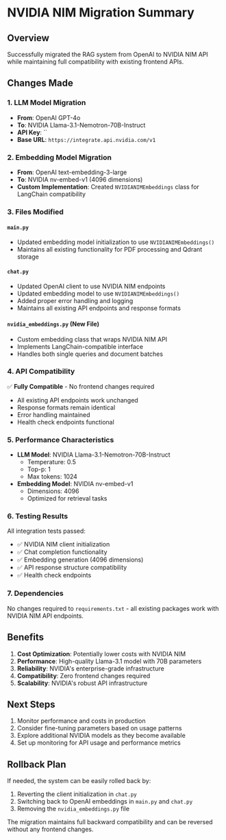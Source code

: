 # NVIDIA NIM Migration Summary

## Overview
Successfully migrated the RAG system from OpenAI to NVIDIA NIM API while maintaining full compatibility with existing frontend APIs.

## Changes Made

### 1. LLM Model Migration
- **From**: OpenAI GPT-4o
- **To**: NVIDIA Llama-3.1-Nemotron-70B-Instruct
- **API Key**: ``
- **Base URL**: `https://integrate.api.nvidia.com/v1`

### 2. Embedding Model Migration
- **From**: OpenAI text-embedding-3-large
- **To**: NVIDIA nv-embed-v1 (4096 dimensions)
- **Custom Implementation**: Created `NVIDIANIMEmbeddings` class for LangChain compatibility

### 3. Files Modified

#### `main.py`
- Updated embedding model initialization to use `NVIDIANIMEmbeddings()`
- Maintains all existing functionality for PDF processing and Qdrant storage

#### `chat.py`
- Updated OpenAI client to use NVIDIA NIM endpoints
- Updated embedding model to use `NVIDIANIMEmbeddings()`
- Added proper error handling and logging
- Maintains all existing API endpoints and response formats

#### `nvidia_embeddings.py` (New File)
- Custom embedding class that wraps NVIDIA NIM API
- Implements LangChain-compatible interface
- Handles both single queries and document batches

### 4. API Compatibility
✅ **Fully Compatible** - No frontend changes required
- All existing API endpoints work unchanged
- Response formats remain identical
- Error handling maintained
- Health check endpoints functional

### 5. Performance Characteristics
- **LLM Model**: NVIDIA Llama-3.1-Nemotron-70B-Instruct
  - Temperature: 0.5
  - Top-p: 1
  - Max tokens: 1024
- **Embedding Model**: NVIDIA nv-embed-v1
  - Dimensions: 4096
  - Optimized for retrieval tasks

### 6. Testing Results
All integration tests passed:
- ✅ NVIDIA NIM client initialization
- ✅ Chat completion functionality
- ✅ Embedding generation (4096 dimensions)
- ✅ API response structure compatibility
- ✅ Health check endpoints

### 7. Dependencies
No changes required to `requirements.txt` - all existing packages work with NVIDIA NIM API endpoints.

## Benefits
1. **Cost Optimization**: Potentially lower costs with NVIDIA NIM
2. **Performance**: High-quality Llama-3.1 model with 70B parameters
3. **Reliability**: NVIDIA's enterprise-grade infrastructure
4. **Compatibility**: Zero frontend changes required
5. **Scalability**: NVIDIA's robust API infrastructure

## Next Steps
1. Monitor performance and costs in production
2. Consider fine-tuning parameters based on usage patterns
3. Explore additional NVIDIA models as they become available
4. Set up monitoring for API usage and performance metrics

## Rollback Plan
If needed, the system can be easily rolled back by:
1. Reverting the client initialization in `chat.py`
2. Switching back to OpenAI embeddings in `main.py` and `chat.py`
3. Removing the `nvidia_embeddings.py` file

The migration maintains full backward compatibility and can be reversed without any frontend changes.
